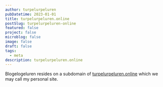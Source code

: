 ```yaml
---
author: turpelurpeluren
pubDatetime: 2023-01-01
title: turpelurpeluren.online
postSlug: turpelurpeluren-online
featured: false
project: false
microblog: false
image: false
draft: false
tags:
  - meta
description: turpelurpeluren.online
---
```


Blogelogeluren resides on a subdomain of [turpelurpeluren.online](/turpelurpeluren) which we may call my personal site.